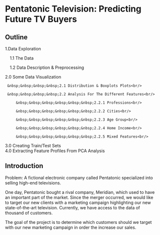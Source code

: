 # Pentatonic Television: Predicting Future TV Buyers

## Outline
1.Data Exploration<br/>
    
   &nbsp;&nbsp;&nbsp;&nbsp;1.1 The Data
    
   &nbsp;&nbsp;&nbsp;&nbsp;1.2 Data Description & Preprocessing

2.0 Some Data Visualization<br/>
     
     &nbsp;&nbsp;&nbsp;&nbsp;2.1 Distribution & Boxplots Plots<br/>
     
     &nbsp;&nbsp;&nbsp;&nbsp;2.2 Analysis For The Different Features<br/>
         
         &nbsp;&nbsp;&nbsp;&nbsp;&nbsp;&nbsp;2.2.1 Professions<br/>
         
         &nbsp;&nbsp;&nbsp;&nbsp;&nbsp;&nbsp;2.2.2 Cities<br/>
         
         &nbsp;&nbsp;&nbsp;&nbsp;&nbsp;&nbsp;2.2.3 Age Group<br/>
         
         &nbsp;&nbsp;&nbsp;&nbsp;&nbsp;&nbsp;2.2.4 Home Income<br/>
         
         &nbsp;&nbsp;&nbsp;&nbsp;&nbsp;&nbsp;2.2.5 Mixed Features<br/>       

3.0 Creating Train/Test Sets<br/>
4.0 Extracting Feature Profiles From PCA Analysis<br/>


## Introduction

Problem: A fictional electronic company called Pentatonic specialized into selling high-end televisions.

One day, Pentatonic bought a rival company, Meridian, which used to have an important part of the market. Since the merger occurred, we would like to target our new clients with a marketing campaign highlighting our new state-of-the-art television. Currently, we have access to the data of thousand of customers.

The goal of the project is to determine which customers should we target with our new marketing campaign in order the increase our sales.

